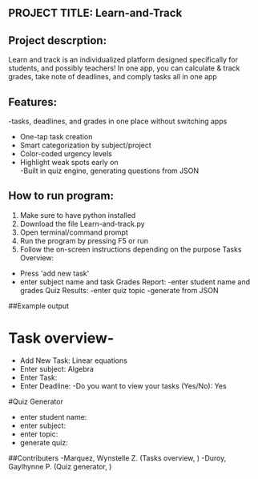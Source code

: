 ## PROJECT TITLE: Learn-and-Track
## Project descrption:
Learn and track is an individualized platform designed specifically for students, and possibly teachers! 
In one app, you can calculate & track grades, take note of deadlines, and comply tasks all in one app

## Features:
-tasks, deadlines, and grades in one place without switching apps
-	One-tap task creation
-	Smart categorization by subject/project
-	Color-coded urgency levels
 -	Highlight weak spots early on  
-Built in quiz engine, generating questions from JSON


## How to run program:
1. Make sure to have python installed
2. Download the file Learn-and-track.py
3. Open terminal/command prompt
4. Run the program by pressing F5 or run
5. Follow the on-screen instructions depending on the purpose
Tasks Overview:
-	Press 'add new task'
-	enter subject name and task
Grades Report:
-enter student name and grades
Quiz Results:
-enter quiz topic
-generate from JSON

##Example output
# Task overview-
- Add New Task: Linear equations
- Enter subject: Algebra
- Enter Task: 
- Enter Deadline:
-Do you want to view your tasks (Yes/No): Yes

#Quiz Generator
 - enter student name:
 -  enter subject:
 - enter topic:
 - generate quiz:

##Contributers
-Marquez, Wynstelle Z. (Tasks overview, )
-Duroy, Gaylhynne P. (Quiz generator, )


